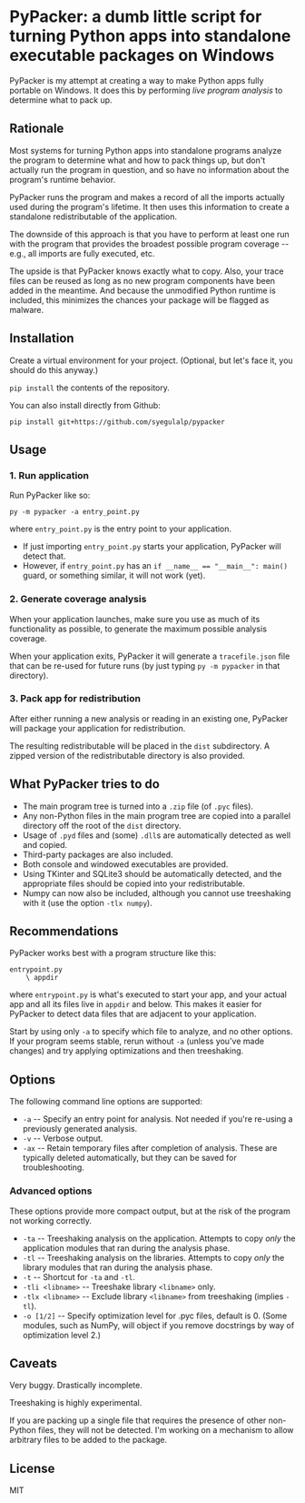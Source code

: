 # PyPacker: a dumb little script for turning Python apps into standalone executable packages on Windows

PyPacker is my attempt at creating a way to make Python apps fully portable on Windows. It does this by performing *live program analysis* to determine what to pack up.

## Rationale

Most systems for turning Python apps into standalone programs analyze the program to determine what and how to pack things up, but don't actually run the program in question, and so have no information about the program's runtime behavior.

PyPacker runs the program and makes a record of all the imports actually used during the program's lifetime. It then uses this information to create a standalone redistributable of the application.

The downside of this approach is that you have to perform at least one run with the program that provides the broadest possible program coverage -- e.g., all imports are fully executed, etc.

The upside is that PyPacker knows exactly what to copy. Also, your trace files can be reused as long as no new program components have been added in the meantime. And because the unmodified Python runtime is included, this minimizes the chances your package will be flagged as malware.

## Installation

Create a virtual environment for your project. (Optional, but let's face it, you should do this anyway.)

`pip install` the contents of the repository.

You can also install directly from Github:

`pip install git+https://github.com/syegulalp/pypacker`

## Usage

### 1. Run application

Run PyPacker like so:

`py -m pypacker -a entry_point.py`

where `entry_point.py` is the entry point to your application.

* If just importing `entry_point.py` starts your application, PyPacker will detect that.
* However, if `entry_point.py` has an `if __name__ == "__main__": main()` guard, or something similar, it will not work (yet).

### 2. Generate coverage analysis

When your application launches, make sure you use as much of its functionality as possible, to generate the maximum possible analysis coverage.

When your application exits, PyPacker it will generate a `tracefile.json` file that can be re-used for future runs (by just typing `py -m pypacker` in that directory).

### 3. Pack app for redistribution

After either running a new analysis or reading in an existing one, PyPacker will package your application for redistribution.

The resulting redistributable will be placed in the `dist` subdirectory. A zipped version of the redistributable directory is also provided.

## What PyPacker tries to do

* The main program tree is turned into a `.zip` file (of `.pyc` files).
* Any non-Python files in the main program tree are copied into a parallel directory off the root of the `dist` directory.
* Usage of `.pyd` files and (some) `.dll`s are automatically detected as well and copied.
* Third-party packages are also included.
* Both console and windowed executables are provided.
* Using TKinter and SQLite3 should be automatically detected, and the appropriate files should be copied into your redistributable.
* Numpy can now also be included, although you cannot use treeshaking with it (use the option `-tlx numpy`).

## Recommendations

PyPacker works best with a program structure like this:

```
entrypoint.py
    \ appdir
```

where `entrypoint.py` is what's executed to start your app, and your actual app and all its files live in `appdir` and below. This makes it easier for PyPacker to detect data files that are adjacent to your application.

Start by using only `-a` to specify which file to analyze, and no other options. If your program seems stable, rerun without `-a` (unless you've made changes) and try applying optimizations and then treeshaking.

## Options

The following command line options are supported:

* `-a` -- Specify an entry point for analysis. Not needed if you're re-using a previously generated analysis.
* `-v` -- Verbose output.
* `-ax` -- Retain temporary files after completion of analysis. These are typically deleted automatically, but they can be saved for troubleshooting.

### Advanced options

These options provide more compact output, but at the risk of the program not working correctly.

* `-ta` -- Treeshaking analysis on the application. Attempts to copy *only* the application modules that ran during the analysis phase.
* `-tl` -- Treeshaking analysis on the libraries. Attempts to copy *only* the library modules that ran during the analysis phase.
* `-t` -- Shortcut for `-ta` and `-tl`.
* `-tli <libname>` -- Treeshake library `<libname>` only.
* `-tlx <libname>` -- Exclude library `<libname>` from treeshaking (implies `-tl`).
* `-o [1/2]` -- Specify optimization level for .pyc files, default is 0. (Some modules, such as NumPy, will object if you remove docstrings by way of optimization level 2.)
## Caveats

Very buggy. Drastically incomplete.

Treeshaking is highly experimental.

If you are packing up a single file that requires the presence of other non-Python files, they will not be detected. I'm working on a mechanism to allow arbitrary files to be added to the package.

## License

MIT